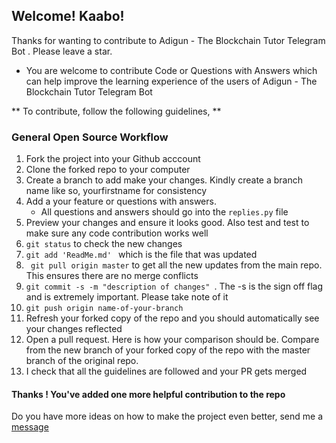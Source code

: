 ## Welcome! Kaabo! 
Thanks for wanting to contribute to Adigun - The Blockchain Tutor Telegram Bot . 
Please leave a star.
* You are welcome to contribute Code or Questions with Answers which can help improve the learning experience of the users of Adigun - The Blockchain Tutor Telegram Bot

** To contribute, follow the following guidelines,  **

### General Open Source Workflow
1. Fork the project into your Github acccount
2. Clone the forked repo to your computer
3. Create a branch to add make your changes. Kindly create a branch name like so, yourfirstname for consistency
4. Add a your feature or questions with answers. 
    * All questions and answers should go into the `replies.py` file
5. Preview your changes and ensure it looks good. Also test and test to make sure any code contribution works well
6. ```git status``` to check the new changes
7. ```git add 'ReadMe.md' ``` which is the file that was updated
8. ``` git pull origin master``` to get all the new updates from the main repo. This ensures there are no merge conflicts
9. ```git commit -s -m "description of changes" ```. The -s is the sign off flag and is extremely important. Please take note of it
10. ```git push origin name-of-your-branch``` 
11. Refresh your forked copy of the repo and you should automatically see your changes reflected
12. Open a pull request. Here is how your comparison should be. Compare from the new branch of your forked copy of the repo with the master branch of the 
original repo.
13. I check that all the guidelines are followed and your PR gets merged

#### Thanks ! You've added one more helpful contribution to the repo

Do you have more ideas on how to make the project even better, send me a <a target= "_blank" href="mailto:josylado@gmail.com">message</a>